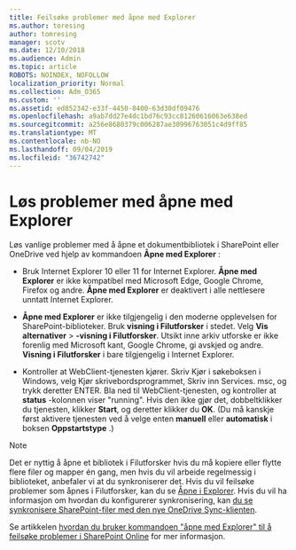 ```yaml
---
title: Feilsøke problemer med åpne med Explorer
ms.author: toresing
author: tomresing
manager: scotv
ms.date: 12/10/2018
ms.audience: Admin
ms.topic: article
ROBOTS: NOINDEX, NOFOLLOW
localization_priority: Normal
ms.collection: Adm_O365
ms.custom: ''
ms.assetid: ed852342-e33f-4450-8400-63d30df09476
ms.openlocfilehash: a9ab7dd27e4dc1bd76c93cc81260616063e638ed
ms.sourcegitcommit: a256e8680379c006287ae30996763051c4d9ff85
ms.translationtype: MT
ms.contentlocale: nb-NO
ms.lasthandoff: 09/04/2019
ms.locfileid: "36742742"
---
```

# <a name="fix-problems-with-open-with-explorer"></a>Løs problemer med åpne med Explorer

Løs vanlige problemer med å åpne et dokumentbibliotek i SharePoint eller OneDrive ved hjelp av kommandoen **Åpne med Explorer** : 
  
- Bruk Internet Explorer 10 eller 11 for Internet Explorer. **Åpne med Explorer** er ikke kompatibel med Microsoft Edge, Google Chrome, Firefox og andre. **Åpne med Explorer** er deaktivert i alle nettlesere unntatt Internet Explorer. 
    
- **Åpne med Explorer** er ikke tilgjengelig i den moderne opplevelsen for SharePoint-biblioteker. Bruk **visning i Filutforsker** i stedet. Velg **Vis alternativer** \> **-visning i Filutforsker**. Utsikt inne arkiv utforske er ikke forenlig med Microsoft kant, Google Chrome, gi avskjed og andre. **Visning i Filutforsker** i bare tilgjengelig i Internet Explorer. 
    
- Kontroller at WebClient-tjenesten kjører. Skriv Kjør i søkeboksen i Windows, velg Kjør skrivebordsprogrammet, Skriv inn Services. msc, og trykk deretter ENTER. Bla ned til WebClient-tjenesten, og kontroller at **status** -kolonnen viser "running". Hvis den ikke gjør det, dobbeltklikker du tjenesten, klikker **Start**, og deretter klikker du **OK**. (Du må kanskje først aktivere tjenesten ved å velge enten **manuell** eller **automatisk** i boksen **Oppstartstype** .) 
    
> [!NOTE]
> Det er nyttig å åpne et bibliotek i Filutforsker hvis du må kopiere eller flytte flere filer og mapper én gang, men hvis du vil arbeide regelmessig i biblioteket, anbefaler vi at du synkroniserer det. Hvis du vil feilsøke problemer som åpnes i Filutforsker, kan du se [Åpne i Explorer](https://go.microsoft.com/fwlink/?linkid=871665). Hvis du vil ha informasjon om hvordan du konfigurerer synkronisering, kan [du se synkronisere SharePoint-filer med den nye OneDrive Sync-klienten](https://go.microsoft.com/fwlink/?linkid=871666).
  
Se artikkelen [hvordan du bruker kommandoen "åpne med Explorer" til å feilsøke problemer i SharePoint Online](https://docs.microsoft.com/sharepoint/support/lists-and-libraries/troubleshoot-issues-using-open-with-explorer) for mer informasjon. 
  

